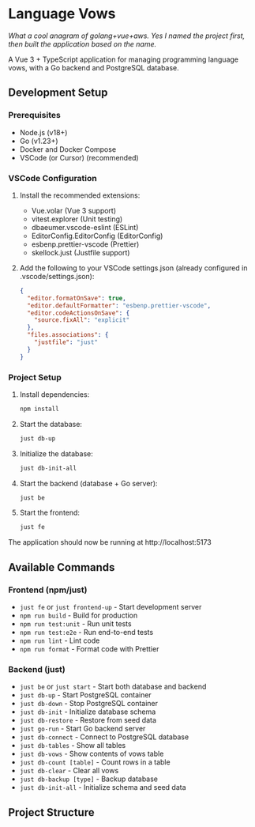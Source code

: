 # Language Vows

_What a cool anagram of golang+vue+aws. Yes I named the project first, then built the application based on the name._

A Vue 3 + TypeScript application for managing programming language vows, with a Go backend and PostgreSQL database.

## Development Setup

### Prerequisites

- Node.js (v18+)
- Go (v1.23+)
- Docker and Docker Compose
- VSCode (or Cursor) (recommended)

### VSCode Configuration

1. Install the recommended extensions:

   - Vue.volar (Vue 3 support)
   - vitest.explorer (Unit testing)
   - dbaeumer.vscode-eslint (ESLint)
   - EditorConfig.EditorConfig (EditorConfig)
   - esbenp.prettier-vscode (Prettier)
   - skellock.just (Justfile support)

2. Add the following to your VSCode settings.json (already configured in .vscode/settings.json):
   ```json
   {
     "editor.formatOnSave": true,
     "editor.defaultFormatter": "esbenp.prettier-vscode",
     "editor.codeActionsOnSave": {
       "source.fixAll": "explicit"
     },
     "files.associations": {
       "justfile": "just"
     }
   }
   ```

### Project Setup

1. Install dependencies:

   ```sh
   npm install
   ```

2. Start the database:

   ```sh
   just db-up
   ```

3. Initialize the database:

   ```sh
   just db-init-all
   ```

4. Start the backend (database + Go server):

   ```sh
   just be
   ```

5. Start the frontend:

   ```sh
   just fe
   ```

The application should now be running at http://localhost:5173

## Available Commands

### Frontend (npm/just)

- `just fe` or `just frontend-up` - Start development server
- `npm run build` - Build for production
- `npm run test:unit` - Run unit tests
- `npm run test:e2e` - Run end-to-end tests
- `npm run lint` - Lint code
- `npm run format` - Format code with Prettier

### Backend (just)

- `just be` or `just start` - Start both database and backend
- `just db-up` - Start PostgreSQL container
- `just db-down` - Stop PostgreSQL container
- `just db-init` - Initialize database schema
- `just db-restore` - Restore from seed data
- `just go-run` - Start Go backend server
- `just db-connect` - Connect to PostgreSQL database
- `just db-tables` - Show all tables
- `just db-vows` - Show contents of vows table
- `just db-count [table]` - Count rows in a table
- `just db-clear` - Clear all vows
- `just db-backup [type]` - Backup database
- `just db-init-all` - Initialize schema and seed data

## Project Structure

